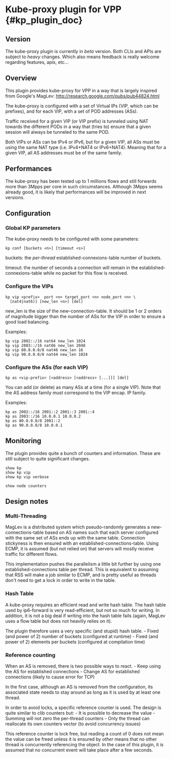 # Kube-proxy plugin for VPP    {#kp_plugin_doc}

## Version

The kube-proxy plugin is currently in *beta* version.
Both CLIs and APIs are subject to *heavy* changes.
Which also means feedback is really welcome regarding features, apis, etc...

## Overview

This plugin provides kube-proxy for VPP in a way that is largely inspired 
from Google's MagLev: http://research.google.com/pubs/pub44824.html

The kube-proxy is configured with a set of Virtual IPs (VIP, which can be 
prefixes), and for each VIP, with a set of POD addresses (ASs).

Traffic received for a given VIP (or VIP prefix) is tunneled using NAT towards
the different PODs in a way that (tries to) ensure that a given session will 
always be tunneled to the same POD.

Both VIPs or ASs can be IPv4 or IPv6, but for a given VIP, all ASs must be using
the same NAT type (i.e. IPv4+NAT4 or IPv6+NAT4). Meaning that for a given VIP,
all AS addresses must be of the same family.

## Performances

The kube-proxy has been tested up to 1 millions flows and still forwards more
than 3Mpps per core in such circumstances.
Although 3Mpps seems already good, it is likely that performances will be improved
in next versions.

## Configuration

### Global KP parameters

The kube-proxy needs to be configured with some parameters:

	kp conf [buckets <n>] [timeout <s>]

buckets:         the *per-thread* established-connexions-table number of buckets.

timeout:         the number of seconds a connection will remain in the 
                 established-connexions-table while no packet for this flow
                 is received.
                 

### Configure the VIPs

    kp vip <prefix>  port <n> target_port <n> node_port <n> \
      [nat4|nat6)] [new_len <n>] [del]
    
new_len is the size of the new-connection-table. It should be 1 or 2 orders of
magnitude bigger than the number of ASs for the VIP in order to ensure a good
load balancing.

Examples:
    
    kp vip 2002::/16 nat64 new_len 1024
    kp vip 2003::/16 nat66 new_len 2048
    kp vip 80.0.0.0/8 nat46 new_len 16
    kp vip 90.0.0.0/8 nat44 new_len 1024

### Configure the ASs (for each VIP)

    kp as <vip-prefix> [<address> [<address> [...]]] [del]

You can add (or delete) as many ASs at a time (for a single VIP).
Note that the AS address family must correspond to the VIP encap. IP family.

Examples:

    kp as 2002::/16 2001::2 2001::3 2001::4
    kp as 2003::/16 10.0.0.1 10.0.0.2
    kp as 80.0.0.0/8 2001::2
    kp as 90.0.0.0/8 10.0.0.1
    

## Monitoring

The plugin provides quite a bunch of counters and information.
These are still subject to quite significant changes.

    show kp
    show kp vip
    show kp vip verbose
    
    show node counters


## Design notes

### Multi-Threading

MagLev is a distributed system which pseudo-randomly generates a 
new-connections-table based on AS names such that each server configured with 
the same set of ASs ends up with the same table. Connection stickyness is then 
ensured with an established-connections-table. Using ECMP, it is assumed (but
not relied on) that servers will mostly receive traffic for different flows.

This implementation pushes the parallelism a little bit further by using
one established-connections table per thread. This is equivalent to assuming
that RSS will make a job similar to ECMP, and is pretty useful as threads don't
need to get a lock in order to write in the table.

### Hash Table

A kube-proxy requires an efficient read and write hash table. The hash table
used by ip6-forward is very read-efficient, but not so much for writing. In
addition, it is not a big deal if writing into the hash table fails (again,
MagLev uses a flow table but does not heaviliy relies on it).

The plugin therefore uses a very specific (and stupid) hash table.
	- Fixed (and power of 2) number of buckets (configured at runtime)
	- Fixed (and power of 2) elements per buckets (configured at compilation time)

### Reference counting

When an AS is removed, there is two possible ways to react.
	- Keep using the AS for established connections
	- Change AS for established connections (likely to cause error for TCP)

In the first case, although an AS is removed from the configuration, its 
associated state needs to stay around as long as it is used by at least one 
thread.

In order to avoid locks, a specific reference counter is used. The design is quite
similar to clib counters but:
	- It is possible to decrease the value
	- Summing will not zero the per-thread counters
	- Only the thread can reallocate its own counters vector (to avoid concurrency issues)

This reference counter is lock free, but reading a count of 0 does not mean
the value can be freed unless it is ensured by *other* means that no other thread
is concurrently referencing the object. In the case of this plugin, it is assumed
that no concurrent event will take place after a few seconds.


